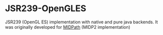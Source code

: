 # JSR239-OpenGLES
JSR239 (OpenGL ES) implementation with native and pure java backends. It was originally developed for [MIDPath](http://midpath.thenesis.org) (MIDP2 implementation)
